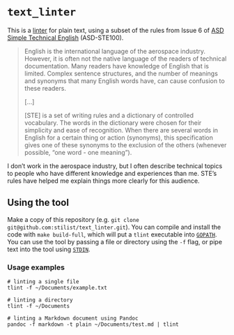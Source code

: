 # `text_linter`

This is a [linter](https://en.wikipedia.org/wiki/Lint_(software)) for plain text, using a subset of the rules from Issue 6 of [ASD Simple Technical English](http://asd-ste100.org) (ASD-STE100).

> English is the international language of the aerospace industry. However, it is often not the native language of the readers of technical documentation. Many readers have knowledge of English that is limited. Complex sentence structures, and the number of meanings and synonyms that many English words have, can cause confusion to these readers.
>
> […]
>
> [STE] is a set of writing rules and a dictionary of controlled vocabulary. The words in the dictionary were chosen for their simplicity and ease of recognition. When there are several words in English for a certain thing or action (synonyms), this specification gives one of these synonyms to the exclusion of the others (whenever possible, “one word - one meaning”).

I don’t work in the aerospace industry, but I often describe technical topics to people who have different knowledge and experiences than me. STE’s rules have helped me explain things more clearly for this audience.

## Using the tool

Make a copy of this repository (e.g. `git clone git@github.com:stilist/text_linter.git`). You can compile and install the code with `make build-full`, which will put a `tlint` executable into [`GOPATH`](https://github.com/golang/go/wiki/GOPATH). You can use the tool by passing a file or directory using the `-f` flag, or pipe text into the tool using [`STDIN`](https://en.wikipedia.org/wiki/Standard_streams#Standard_input_(stdin)).

### Usage examples

```shell
# linting a single file
tlint -f ~/Documents/example.txt

# linting a directory
tlint -f ~/Documents

# linting a Markdown document using Pandoc
pandoc -f markdown -t plain ~/Documents/test.md | tlint
```
